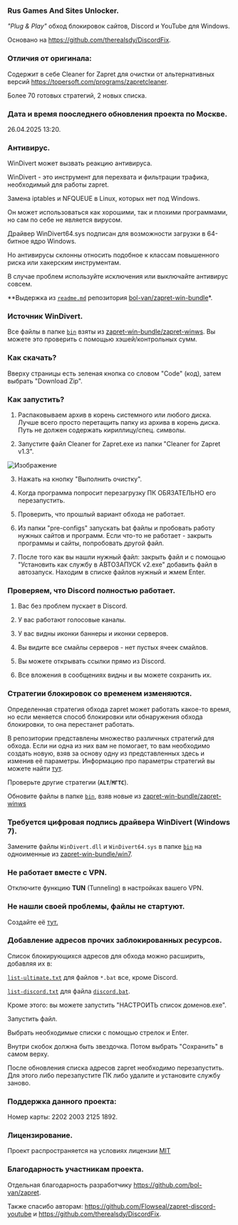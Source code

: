 ### Rus Games And Sites Unloсker.

*"Plug & Play"* обход блокировок сайтов, Discord и YouTube для Windows.

Основано на https://github.com/therealsdy/DiscordFix.

### Отличия от оригинала:

Содержит в себе Cleaner for Zapret для очистки от альтернативных версий https://topersoft.com/programs/zapretcleaner.

Более 70 готовых стратегий, 2 новых списка.

### Дата и время пооследнего обновления проекта по Москве.

26.04.2025 13:20.

### Антивирус.

WinDivert может вызвать реакцию антивируса.

WinDivert - это инструмент для перехвата и фильтрации трафика, необходимый для работы zapret.

Замена iptables и NFQUEUE в Linux, которых нет под Windows.

Он может использоваться как хорошими, так и плохими программами, но сам по себе не является вирусом.

Драйвер WinDivert64.sys подписан для возможности загрузки в 64-битное ядро Windows.

Но антивирусы склонны относить подобное к классам повышенного риска или хакерским инструментам.

В случае проблем используйте исключения или выключайте антивирус совсем.

**Выдержка из [`readme.md`](https://github.com/bol-van/zapret-win-bundle/blob/master/readme.md#%D0%B0%D0%BD%D1%82%D0%B8%D0%B2%D0%B8%D1%80%D1%83%D1%81%D1%8B) репозитория [bol-van/zapret-win-bundle](https://github.com/bol-van/zapret-win-bundle)*.

### Источник WinDivert.

Все файлы в папке [`bin`](./bin) взяты из [zapret-win-bundle/zapret-winws](https://github.com/bol-van/zapret-win-bundle/tree/master/zapret-winws). Вы можете это проверить с помощью хэшей/контрольных сумм.

### Как скачать?

Вверху страницы есть зеленая кнопка со словом "Code" (код), затем выбрать "Download Zip".

### Как запустить?

1. Распаковываем архив в корень системного или любого диска. Лучше всего просто перетащить папку из архива в корень диска. Путь не должен содержать кириллицу/спец. символы.

2. Запустите файл Cleaner for Zapret.exe из папки "Cleaner for Zapret v1.3".

![Изображение](https://i.ibb.co/8nhkBWxv/photo-2025-03-25-01-19-04.jpg)

3. Нажать на кнопку "Выполнить очистку".

4. Когда программа попросит перезагрузку ПК ОБЯЗАТЕЛЬНО его перезапустить.

5. Проверить, что прошлый вариант обхода не работает.

6. Из папки "pre-configs" запускать bat файлы и пробовать работу нужных сайтов и программ. Если что-то не работает - закрыть программы и сайты, попробовать другой файл.

7. После того как вы нашли нужный файл: закрыть файл и с помощью "Установить как службу в АВТОЗАПУСК v2.exe" добавить файл в автозапуск. Находим в списке файлов нужный и жмем Enter.

### Проверяем, что Discord полностью работает.

1. Вас без проблем пускает в Discord.

2. У вас работают голосовые каналы.

3. У вас видны иконки баннеры и иконки серверов.

4. Вы видите все смайлы серверов - нет пустых ячеек смайлов.

5. Вы можете открывать ссылки прямо из Discord.

6. Все вложения в сообщениях видны и вы можете сохранить их.

### Стратегии блокировок со временем изменяются.

Определенная стратегия обхода zapret может работать какое-то время, но если меняется способ блокировки или обнаружения обхода блокировки, то она перестанет работать.

В репозитории представлены множество различных стратегий для обхода. Если ни одна из них вам не помогает, то вам необходимо создать новую, взяв за основу одну из представленных здесь и изменив её параметры.
Информацию про параметры стратегий вы можете найти [тут](https://github.com/bol-van/zapret/blob/master/docs/readme.md#nfqws).

Проверьте другие стратегии (**`ALT`**/**`МГТС`**).

Обновите файлы в папке [`bin`](./bin), взяв новые из [zapret-win-bundle/zapret-winws](https://github.com/bol-van/zapret-win-bundle/tree/master/zapret-winws)

### Требуется цифровая подпись драйвера WinDivert (Windows 7).

Замените файлы `WinDivert.dll` и `WinDivert64.sys` в папке [`bin`](./bin) на одноименные из [zapret-win-bundle/win7](https://github.com/bol-van/zapret-win-bundle/tree/master/win7).

### Не работает вместе с VPN.

Отключите функцию **TUN** (Tunneling) в настройках вашего VPN.

### Не нашли своей проблемы, файлы не стартуют.

Создайте её [тут.](https://github.com/Rus-Games-And-Sites-Unloker/Rus_Games_And_Sites_Unlocker_1/issues)

### Добавление адресов прочих заблокированных ресурсов.

Список блокирующихся адресов для обхода можно расширить, добавляя их в:

[`list-ultimate.txt`](./list-ultimate.txt) для файлов `*.bat` все, кроме Discord.

[`list-discord.txt`](./list-discord.txt) для файла [`discord.bat`](./discord.bat).

Кроме этого: вы можете запустить "НАСТРОИТЬ список доменов.exe".

Запустить файл.

Выбрать необходимые списки с помощью стрелок и Enter.

Внутри скобок должна быть звездочка. Потом выбрать "Сохранить" в самом верху.

После обновления списка адресов zapret необходимо перезапустить. Для этого либо перезапустите ПК либо удалите и установите службу заново.

### Поддержка данного проекта:

Номер карты: 2202 2003 2125 1892.

### Лицензирование.

Проект распространяется на условиях лицензии [MIT](https://github.com/Flowseal/zapret-discord-youtube/blob/main/LICENSE.txt)

### Благодарность участникам проекта.

Отдельная благодарность разработчику https://github.com/bol-van/zapret.

Также спасибо авторам: https://github.com/Flowseal/zapret-discord-youtube и https://github.com/therealsdy/DiscordFix.

